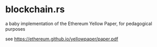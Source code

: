 # blockchain.rs
a baby implementation of the Ethereum Yellow Paper, for pedagogical purposes

see https://ethereum.github.io/yellowpaper/paper.pdf

